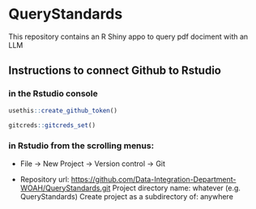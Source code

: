 # QueryStandards

 This repository contains an R Shiny appo to query pdf dociment with an LLM

## Instructions to connect Github to Rstudio


### in the Rstudio console

```r
usethis::create_github_token()

gitcreds::gitcreds_set()
```


### in Rstudio from the scrolling menus:

- File -> New Project -> Version control -> Git

- Repository url:   https://github.com/Data-Integration-Department-WOAH/QueryStandards.git
Project directory name: whatever (e.g. QueryStandards)
Create project as a subdirectory of: anywhere 
